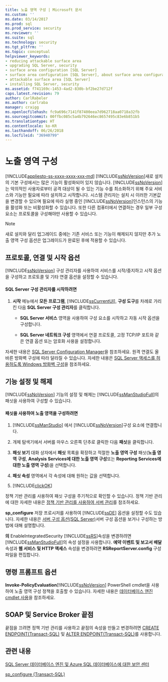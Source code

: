 ```yaml
---
title: 노출 영역 구성 | Microsoft 문서
ms.custom: ''
ms.date: 03/14/2017
ms.prod: sql
ms.prod_service: security
ms.reviewer: ''
ms.suite: sql
ms.technology: security
ms.tgt_pltfrm: ''
ms.topic: conceptual
helpviewer_keywords:
- reducing attackable surface area
- upgrading SQL Server, security
- surface area configuration [SQL Server]
- surface area configuration [SQL Server], about surface area configuration
- attackable surface area [SQL Server]
- installing SQL Server, security
ms.assetid: f741169c-1453-4ad2-830b-bf2be27d712f
caps.latest.revision: 79
author: CarlRabeler
ms.author: carlraba
manager: craigg
ms.openlocfilehash: fc9a696c7141f87400eea7d962718aa0718a32fb
ms.sourcegitcommit: 00ffbc085c5a4b792646ec8657495c83e6b851b5
ms.translationtype: HT
ms.contentlocale: ko-KR
ms.lasthandoff: 06/26/2018
ms.locfileid: "36940799"
---
```

# <a name="surface-area-configuration"></a>노출 영역 구성
[!INCLUDE[appliesto-ss-xxxx-xxxx-xxx-md](../../includes/appliesto-ss-xxxx-xxxx-xxx-md.md)]
  [!INCLUDE[ssNoVersion](../../includes/ssnoversion-md.md)]새로 설치의 기본 구성에서는 많은 기능이 활성화되어 있지 않습니다. [!INCLUDE[ssNoVersion](../../includes/ssnoversion-md.md)] 는 악의적인 사용자로부터 공격 대상이 될 수 있는 기능 수를 최소화하기 위해 주요 서비스와 기능만 필요에 따라 설치하고 시작합니다. 시스템 관리자는 설치 시 이러한 기본값을 변경할 수 있으며 필요에 따라 실행 중인 [!INCLUDE[ssNoVersion](../../includes/ssnoversion-md.md)]인스턴스의 기능을 활성화 또는 비활성화할 수 있습니다. 또한 다른 컴퓨터에서 연결하는 경우 일부 구성 요소는 프로토콜을 구성해야만 사용할 수 있습니다.  
  
> [!NOTE]  
>  새로 설치와 달리 업그레이드 중에는 기존 서비스 또는 기능이 해제되지 않지만 추가 노출 영역 구성 옵션은 업그레이드가 완료된 후에 적용할 수 있습니다.  
  
## <a name="protocols-connection-and-startup-options"></a>프로토콜, 연결 및 시작 옵션  
 [!INCLUDE[ssNoVersion](../../includes/ssnoversion-md.md)] 구성 관리자를 사용하여 서비스를 시작/중지하고 시작 옵션을 구성하고 프로토콜 및 기타 연결 옵션을 설정할 수 있습니다.  
  
#### <a name="to-start-sql-server-configuration-manager"></a>SQL Server 구성 관리자를 시작하려면  
  
1.  **시작** 메뉴에서 **모든 프로그램**, [!INCLUDE[ssCurrentUI](../../includes/sscurrentui-md.md)], **구성 도구**를 차례로 가리킨 다음 **SQL Server 구성 관리자**를 클릭합니다.  
  
    -   **SQL Server 서비스** 영역을 사용하여 구성 요소를 시작하고 자동 시작 옵션을 구성합니다.  
  
    -   **SQL Server 네트워크 구성** 영역에서 연결 프로토콜, 고정 TCP/IP 포트와 같은 연결 옵션 또는 암호화 사용을 설정합니다.  
  
 자세한 내용은 [SQL Server Configuration Manager](../../relational-databases/sql-server-configuration-manager.md)을 참조하세요. 원격 연결도 올바른 방화벽 구성에 따라 달라질 수 있습니다. 자세한 내용은 [SQL Server 액세스를 허용하도록 Windows 방화벽 구성](../../sql-server/install/configure-the-windows-firewall-to-allow-sql-server-access.md)을 참조하세요.  
  
## <a name="enabling-and-disabling-features"></a>기능 설정 및 해제  
 [!INCLUDE[ssNoVersion](../../includes/ssnoversion-md.md)] 기능의 설정 및 해제는 [!INCLUDE[ssManStudioFull](../../includes/ssmanstudiofull-md.md)]의 패싯을 사용하여 구성할 수 있습니다.  
  
#### <a name="to-configure-surface-area-using-facets"></a>패싯을 사용하여 노출 영역을 구성하려면  
  
1.  [!INCLUDE[ssManStudio](../../includes/ssmanstudio-md.md)] 에서 [!INCLUDE[ssNoVersion](../../includes/ssnoversion-md.md)]구성 요소에 연결합니다.  
  
2.  개체 탐색기에서 서버를 마우스 오른쪽 단추로 클릭한 다음 **패싯**을 클릭합니다.  
  
3.  **패싯 보기** 대화 상자에서 **패싯** 목록을 확장하고 적절한 **노출 영역 구성** 패싯(**노출 영역 구성**, **Analysis Services에 대한 노출 영역 구성**또는 **Reporting Services에 대한 노출 영역 구성**)을 선택합니다.  
  
4.  **패싯 속성** 영역에서 각 속성에 대해 원하는 값을 선택합니다.  
  
5.  [!INCLUDE[clickOK](../../includes/clickok-md.md)]  
  
 정책 기반 관리를 사용하여 패싯 구성을 주기적으로 확인할 수 있습니다. 정책 기반 관리에 대한 자세한 내용은 [정책 기반 관리를 사용하여 서버 관리](../../relational-databases/policy-based-management/administer-servers-by-using-policy-based-management.md)를 참조하세요.  
  
 **sp_configure** 저장 프로시저를 사용하여 [!INCLUDE[ssDE](../../includes/ssde-md.md)] 옵션을 설정할 수도 있습니다. 자세한 내용은 [서버 구성 옵션&#40;SQL Server&#41;](../../database-engine/configure-windows/server-configuration-options-sql-server.md)서버 구성 옵션을 보거나 구성하는 방법에 대해 설명합니다.  
  
 **의** EnableIntegratedSecurity [!INCLUDE[ssRS](../../includes/ssrs-md.md)]속성을 변경하려면 [!INCLUDE[ssManStudioFull](../../includes/ssmanstudiofull-md.md)]의 속성 설정을 사용합니다. **예약 이벤트 및 보고서 배달** 속성과 **웹 서비스 및 HTTP 액세스** 속성을 변경하려면 **RSReportServer.config** 구성 파일을 편집합니다.  
  
## <a name="command-prompt-options"></a>명령 프롬프트 옵션  
 **Invoke-PolicyEvaluation**[!INCLUDE[ssNoVersion](../../includes/ssnoversion-md.md)] PowerShell cmdlet을 사용하여 노출 영역 구성 정책을 호출할 수 있습니다. 자세한 내용은 [데이터베이스 엔진 cmdlet 사용](../../relational-databases/scripting/use-the-database-engine-cmdlets.md)을 참조하세요.  
  
## <a name="soap-and-service-broker-endpoints"></a>SOAP 및 Service Broker 끝점  
 끝점을 끄려면 정책 기반 관리를 사용하고 끝점의 속성을 만들고 변경하려면 [CREATE ENDPOINT&#40;Transact-SQL&#41;](../../t-sql/statements/create-endpoint-transact-sql.md) 및 [ALTER ENDPOINT&#40;Transact-SQL&#41;](../../t-sql/statements/alter-endpoint-transact-sql.md)를 사용합니다.  
  
## <a name="related-content"></a>관련 내용  
 [SQL Server 데이터베이스 엔진 및 Azure SQL 데이터베이스에 대한 보안 센터](../../relational-databases/security/security-center-for-sql-server-database-engine-and-azure-sql-database.md)  
  
 [sp_configure &#40;Transact-SQL&#41;](../../relational-databases/system-stored-procedures/sp-configure-transact-sql.md)  
  
  

